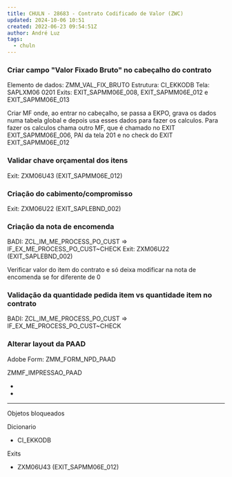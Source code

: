 ```yaml
---
title: CHULN - 28683 - Contrato Codificado de Valor (ZWC)
updated: 2024-10-06 10:51
created: 2022-06-23 09:54:51Z
author: André Luz
tags:
  - chuln
---
```


### Criar campo "Valor Fixado Bruto" no cabeçalho do contrato

Elemento de dados: ZMM_VAL_FIX_BRUTO
Estrutura: CI_EKKODB
Tela: SAPLXM06 0201
Exits: EXIT_SAPMM06E_008, EXIT_SAPMM06E_012 e EXIT_SAPMM06E_013

Criar MF onde, ao entrar no cabeçalho, se passa a EKPO, grava os dados numa tabela global e depois usa esses dados para fazer os calculos. Para fazer os calculos chama outro MF, que é chamado no EXIT EXIT_SAPMM06E_006, PAI da tela 201 e no check do EXIT EXIT_SAPMM06E_012

### Validar chave orçamental dos itens

Exit: ZXM06U43 (EXIT_SAPMM06E_012)

### Criação do cabimento/compromisso

Exit: ZXM06U22 (EXIT_SAPLEBND_002)

### Criação da nota de encomenda

BADI: ZCL_IM_ME_PROCESS_PO_CUST => IF_EX_ME_PROCESS_PO_CUST~CHECK
Exit: ZXM06U22 (EXIT_SAPLEBND_002)

Verificar valor do item do contrato e só deixa modificar na nota de encomenda se for diferente de 0

### Validação da quantidade pedida item vs quantidade item no contrato

BADI: ZCL_IM_ME_PROCESS_PO_CUST => IF_EX_ME_PROCESS_PO_CUST~CHECK

### Alterar layout da PAAD

Adobe Form: ZMM_FORM_NPD_PAAD

ZMMF_IMPRESSAO_PAAD

*
*

* * *

Objetos bloqueados

Dicionario

- CI_EKKODB

Exits

- ZXM06U43 (EXIT_SAPMM06E_012)